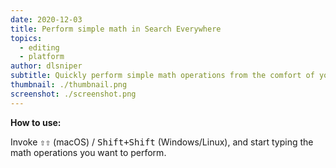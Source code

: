 ```yaml
---
date: 2020-12-03
title: Perform simple math in Search Everywhere
topics:
  - editing
  - platform
author: dlsniper
subtitle: Quickly perform simple math operations from the comfort of your IDE.
thumbnail: ./thumbnail.png
screenshot: ./screenshot.png
---
```


**How to use:**

Invoke <kbd>⇧⇧</kbd> (macOS) / <kbd>Shift+Shift</kbd> (Windows/Linux), and start typing the math operations you want to perform.

